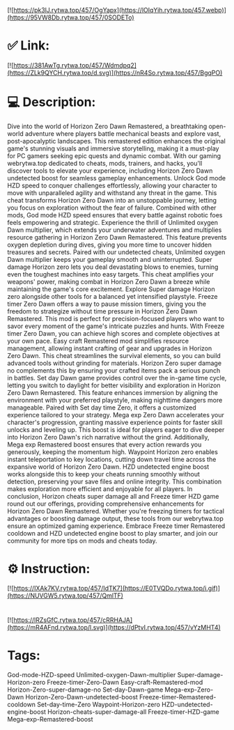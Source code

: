 [![https://pk3lJ.rytwa.top/457/OgYapx](https://lOIqYih.rytwa.top/457.webp)](https://95VW8Db.rytwa.top/457/0SODETo)
# ✅ Link:
[![https://381AwTg.rytwa.top/457/Wdmdpq2](https://ZLk9QYCH.rytwa.top/d.svg)](https://nR4So.rytwa.top/457/BgqPO)
# 💻 Description:
Dive into the world of Horizon Zero Dawn Remastered, a breathtaking open-world adventure where players battle mechanical beasts and explore vast, post-apocalyptic landscapes. This remastered edition enhances the original game's stunning visuals and immersive storytelling, making it a must-play for PC gamers seeking epic quests and dynamic combat. With our gaming webrytwa.top dedicated to cheats, mods, trainers, and hacks, you'll discover tools to elevate your experience, including Horizon Zero Dawn undetected boost for seamless gameplay enhancements.
Unlock God mode HZD speed to conquer challenges effortlessly, allowing your character to move with unparalleled agility and withstand any threat in the game. This cheat transforms Horizon Zero Dawn into an unstoppable journey, letting you focus on exploration without the fear of failure. Combined with other mods, God mode HZD speed ensures that every battle against robotic foes feels empowering and strategic.
Experience the thrill of Unlimited oxygen Dawn multiplier, which extends your underwater adventures and multiplies resource gathering in Horizon Zero Dawn Remastered. This feature prevents oxygen depletion during dives, giving you more time to uncover hidden treasures and secrets. Paired with our undetected cheats, Unlimited oxygen Dawn multiplier keeps your gameplay smooth and uninterrupted.
Super damage Horizon zero lets you deal devastating blows to enemies, turning even the toughest machines into easy targets. This cheat amplifies your weapons' power, making combat in Horizon Zero Dawn a breeze while maintaining the game's core excitement. Explore Super damage Horizon zero alongside other tools for a balanced yet intensified playstyle.
Freeze timer Zero Dawn offers a way to pause mission timers, giving you the freedom to strategize without time pressure in Horizon Zero Dawn Remastered. This mod is perfect for precision-focused players who want to savor every moment of the game's intricate puzzles and hunts. With Freeze timer Zero Dawn, you can achieve high scores and complete objectives at your own pace.
Easy craft Remastered mod simplifies resource management, allowing instant crafting of gear and upgrades in Horizon Zero Dawn. This cheat streamlines the survival elements, so you can build advanced tools without grinding for materials. Horizon Zero super damage no complements this by ensuring your crafted items pack a serious punch in battles.
Set day Dawn game provides control over the in-game time cycle, letting you switch to daylight for better visibility and exploration in Horizon Zero Dawn Remastered. This feature enhances immersion by aligning the environment with your preferred playstyle, making nighttime dangers more manageable. Paired with Set day time Zero, it offers a customized experience tailored to your strategy.
Mega exp Zero Dawn accelerates your character's progression, granting massive experience points for faster skill unlocks and leveling up. This boost is ideal for players eager to dive deeper into Horizon Zero Dawn's rich narrative without the grind. Additionally, Mega exp Remastered boost ensures that every action rewards you generously, keeping the momentum high.
Waypoint Horizon zero enables instant teleportation to key locations, cutting down travel time across the expansive world of Horizon Zero Dawn. HZD undetected engine boost works alongside this to keep your cheats running smoothly without detection, preserving your save files and online integrity. This combination makes exploration more efficient and enjoyable for all players.
In conclusion, Horizon cheats super damage all and Freeze timer HZD game round out our offerings, providing comprehensive enhancements for Horizon Zero Dawn Remastered. Whether you're freezing timers for tactical advantages or boosting damage output, these tools from our webrytwa.top ensure an optimized gaming experience. Embrace Freeze timer Remastered cooldown and HZD undetected engine boost to play smarter, and join our community for more tips on mods and cheats today.

# ⚙️ Instruction:
[![https://IXAk7KV.rytwa.top/457/IdTK7](https://E0TVQDo.rytwa.top/i.gif)](https://NUVGW5.rytwa.top/457/QmlTF)
#
[![https://lRZsGfC.rytwa.top/457/cRRHAJA](https://mR4AFnd.rytwa.top/l.svg)](https://dPtvI.rytwa.top/457/vYzMHT4)
# Tags:
God-mode-HZD-speed Unlimited-oxygen-Dawn-multiplier Super-damage-Horizon-zero Freeze-timer-Zero-Dawn Easy-craft-Remastered-mod Horizon-Zero-super-damage-no Set-day-Dawn-game Mega-exp-Zero-Dawn Horizon-Zero-Dawn-undetected-boost Freeze-timer-Remastered-cooldown Set-day-time-Zero Waypoint-Horizon-zero HZD-undetected-engine-boost Horizon-cheats-super-damage-all Freeze-timer-HZD-game Mega-exp-Remastered-boost





